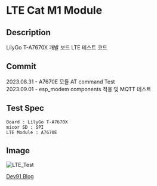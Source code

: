 # LTE Cat M1 Module

## Description

LilyGo T-A7670X 개발 보드 LTE 테스트 코드

## Commit

2023.08.31 - A7670E 모듈 AT command Test  
2023.09.01 - esp_modem components 적용 및 MQTT 테스트  

## Test Spec

```text
Board : LilyGo T-A7670X
micor SD : SPI
LTE Module : A7670E
```  

## Image

![LTE_Test](https://github.com/Dev-91/LTE_Cat_M1_Module/assets/38420069/295c7600-1f92-4cd0-8e80-db5198ffcc4f)  

[Dev91 Blog](https://dev91.tistory.com/)
